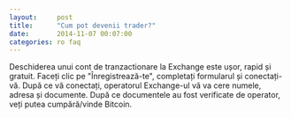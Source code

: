 ```yaml
---
layout:     post
title:      "Cum pot devenii trader?"
date:       2014-11-07 00:07:00
categories: ro faq
---
```


Deschiderea unui cont de tranzactionare la Exchange este ușor, rapid și gratuit. Faceți clic pe "Înregistrează-te", completați formularul și conectați-vă.  După ce vă conectați, operatorul Exchange-ul vă va cere numele, adresa și documente. După ce documentele au fost verificate de operator, veți putea cumpără/vinde Bitcoin.